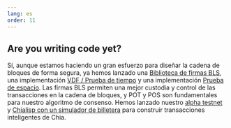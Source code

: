 ```yaml
---
lang: es
order: 11
---
```


Are you writing code yet?
-----------------------

Sí, aunque estamos haciendo un gran esfuerzo para diseñar la cadena de bloques de forma segura, ya hemos lanzado una [Biblioteca de firmas BLS](https://github.com/Chia-Network/bls-signatures), una implementación [VDF / Prueba de tiempo](https://github.com/Chia-Network/vdf-competition) y una implementación [Prueba de espacio](https://github.com/Chia-Network/proofofspace). Las firmas BLS permiten una mejor custodia y control de las transacciones en la cadena de bloques, y POT y POS son fundamentales para nuestro algoritmo de consenso. Hemos lanzado nuestro [alpha testnet](https://www.chia.net/2019/11/26/alpha-release.en.html) y [Chialisp con un simulador de billetera](https://www.chia.net/2019/11/27/chialisp.en.html) para construir transacciones inteligentes de Chia.
